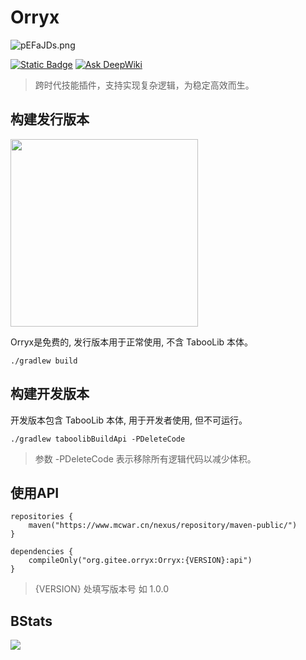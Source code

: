 # Orryx

![pEFaJDs.png](https://s21.ax1x.com/2025/01/16/pEFaJDs.png)

[![Static Badge](https://img.shields.io/badge/%E4%B8%AD%E6%96%87-%E5%BC%80%E5%A7%8B%E4%BD%BF%E7%94%A8WIKI-orryx?style=flat-square&logo=n8n&logoColor=darkred&color=darkred)](https://o0vvjwgpeju.feishu.cn/wiki/Syzzw7aQwixJ4YkXoOAcyYkfnOg)
[![Ask DeepWiki](https://deepwiki.com/badge.svg)](https://deepwiki.com/zhibeigg/Orryx)
> 跨时代技能插件，支持实现复杂逻辑，为稳定高效而生。
## 构建发行版本

[<img src="https://camo.githubusercontent.com/a654761ad31039a9c29df9b92b1dc2be62d419f878bf665c3288f90254d58693/68747470733a2f2f77696b692e70746d732e696e6b2f696d616765732f362f36392f5461626f6f6c69622d706e672d626c75652d76322e706e67" alt="" width="300">](https://github.com/TabooLib/taboolib)

Orryx是免费的, 发行版本用于正常使用, 不含 TabooLib 本体。

```
./gradlew build
```

## 构建开发版本

开发版本包含 TabooLib 本体, 用于开发者使用, 但不可运行。

```
./gradlew taboolibBuildApi -PDeleteCode
```

> 参数 -PDeleteCode 表示移除所有逻辑代码以减少体积。

## 使用API

```
repositories {
    maven("https://www.mcwar.cn/nexus/repository/maven-public/")
}

dependencies {
    compileOnly("org.gitee.orryx:Orryx:{VERSION}:api")
}
```

> {VERSION} 处填写版本号 如 1.0.0

## BStats
[![](https://bstats.org/signatures/bukkit/Orryx.svg)](https://bstats.org/plugin/bukkit/Orryx/24289/)